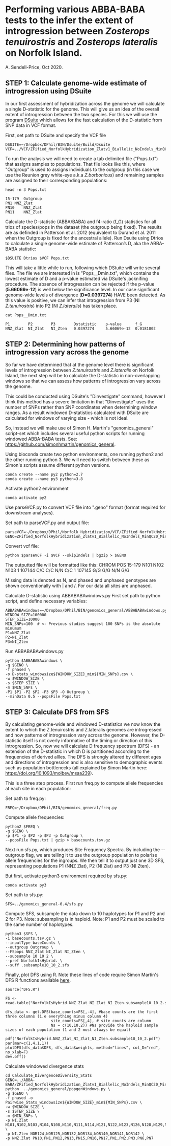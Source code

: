 # Performing various ABBA-BABA tests to the infer the extent of introgression between *Zosterops tenuirostris* and *Zosterops lateralis* on Norfolk Island.
A. Sendell-Price, Oct 2020.

## STEP 1: Calculate genome-wide estimate of introgression using DSuite
In our first assessment of hybridization across the genome we will calculate a single D-statistic for the genome. This will give us an idea of the overall extent of introgression between the two species. For this we will use the program [DSuite](https://github.com/millanek/Dsuite) which allows for the fast calculation of the D-statistic from SNP data in VCF format.

First, set path to DSuite and specify the VCF file
```
DSUITE=~/Dropbox/DPhil/BIN/Dsuite/Build/Dsuite
VCF=../VCF/ZFified_NorfolkHybridization_Zlatv1_Biallelic_NoIndels_MinQC20_MinDP4_MaxMiss0.5.vcf.gz
```
To run the analysis we will need to create a tab delimited file ("Pops.txt") that assigns samples to populations. That file looks like this, where "Outgroup" is used to assigns individuals to the outgroup (in this case we use the Reunion grey white-eye a.k.a *Z.borbonicus*) and remaining samples are assigned to their corresponding populations:

```
head -n 3 Pops.txt
```
```
15-179	Outgroup
PN1	NNZ_Zlat
PN10	NNZ_Zlat
PN11	NNZ_Zlat
```

Calculate the D-statistic (ABBA/BABA) and f4-ratio (f_G) statistics for all trios of species/pops in the dataset (the outgroup being fixed). The results are as definded in Patterson et al. 2012 (equivalent to Durand et al. 2011 when the Outgroup is fixed for the ancestral allele). Run Dsuite using Dtrios to calculate a single genome-wide estimate of Patterson’s D, aka the ABBA-BABA statistic:

```
$DSUITE Dtrios $VCF Pops.txt
```

This will take a little while to run, following which DStuite will write several files. The file we are interested in is "Pops__Dmin.txt", which contains the lowest estimate of D and a p-value estimated via DSuite's jacknifing procedure. The absence of introgression can be rejected if the p-value (**5.66069e-12**) is well below the significance level. In our case significant genome-wide levels of divergence (**D=0.0397274**) HAVE been detected. As this value is positive, we can infer that introgression from P3 (NI *Z.tenuirostris*) into P2 (NI *Z.lateralis*) has taken place.

```
cat Pops__Dmin.txt
```

```
P1        P2        P3        Dstatistic    p-value      f_G
NNZ_Zlat  NI_Zlat   NI_Zten   0.0397274     5.66069e-12  0.0181002
```


## STEP 2: Determining how patterns of introgression vary across the genome

So far we have determined that at the genome level there is significant levels of introgression between *Z.tenuirostris* and *Z.lateralis* on Norfolk Island, the next step will be to calculate the D-statistic in non-overlapping windows so that we can assess how patterns of introgression vary across the genome.

This could be conducted using DSuite's "Dinvestigate" command, however I think this method has a severe limitation in that "Dinvestigate" uses the number of SNPs rather than SNP coordinates when determining window ranges. As a result windowed D-statistics calculated with DSuite are calculated for windows of varying size - which is not ideal.

So, instead we will make use of Simon H. Martin's "genomics_general" script-set which includes several useful python scripts for running windowed ABBA-BABA tests. See: https://github.com/simonhmartin/genomics_general.

Using bioconda create two python environments, one running python2 and the other running python 3. We will need to switch between these as Simon's scripts assume different python versions.

```
conda create --name py2 python=2.7
conda create --name py3 python=3.8
```

Activate python2 environment
```
conda activate py2
```

Use parseVCF.py to convert VCF file into ".geno" format (format required for downstream analyses).

Set path to parseVCF.py and output file:
```
parseVCF=~/Dropbox/DPhil/Norfolk_Hybridization/VCF/ZFified_NorfolkHybridization_Zlatv1_Biallelic_NoIndels_MinQC20_MinDP4_MaxMiss0.5.vcf.gz
GENO=ZFified_NorfolkHybridization_Zlatv1_Biallelic_NoIndels_MinQC20_MinDP4_MaxMiss0.5.geno.gz
```

Convert vcf file:
```
python $parseVCF -i $VCF --skipIndels | bgzip > $GENO
```

The outputted file will be formatted like this:
CHROM	POS	    15-179	N101	N102	N103
1      107144	C/C	    C/C   N/N	  C/C
1	    107145	G/G	    G/G	  N/N   G/G

Missing data is denoted as N, and phased and unphased genotypes are shown conventionally with | and /. For our data all sites are unphased.

Calculate D-statistic using ABBABABAwindows.py
First set path to python script, and define necessary variables:
```
ABBABABAwindows=~/Dropbox/DPhil/BIN/genomics_general/ABBABABAwindows.py
WINDOW_SIZE=100000
STEP_SIZE=10000
MIN_SNPs=100  # <- Previous studies suggest 100 SNPs is the absolute minumum
P1=NNZ_Zlat
P2=NI_Zlat
P3=NI_Zten
```

Run ABBABABAwindows.py
```
python $ABBABABAwindows \
-g $GENO \
-f phased \
-o D-stats_windowsize${WINDOW_SIZE}_min${MIN_SNPs}.csv \
-w $WINDOW_SIZE \
-s $STEP_SIZE \
-m $MIN_SNPs \
-P1 $P1 -P2 $P2 -P3 $P3 -O Outgroup \
--minData 0.5 --popsFile Pops.txt
```

## STEP 3: Calculate DFS from SFS
By calculating genome-wide and windowed D-statistics we now know the extent to which the Z.tenuirostris and Z.lateralis genomes are introgressed and how patterns of introgression vary across the genome. However, the D-statistic itself is not overly informative of the timing or direction of this introgression. So, now we will calculate D frequency spectrum (DFS) - an extension of the D-statistic in which D is partitioned according to the frequencies of derived allles. The DFS is strongly altered by different ages and directions of introgression and is also sensitive to demographic events such as population bottlenecks (all explained by Simon Martin here: https://doi.org/10.1093/molbev/msaa239).

This is a three step process. First run freq.py to compute allele frequencies at each site in each population:

Set path to freq.py:

```
FREQ=~/Dropbox/DPhil/BIN/genomics_general/freq.py
```

Compute allele frequencies:

```
python2 $FREQ \
-g $GENO \
-p $P1 -p $P2 -p $P3 -p Outgroup \
--popsFile Pops.txt | gzip > basecounts.tsv.gz
```

Next run sfs.py, which produces Site Frequency Spectra. By including the --outgroup flag, we are telling it to use the outgroup population to polarise allele frequencies for the ingroups. We then tell it to output just one 3D SFS, representing populations P1 (NNZ Zlat), P2 (NI Zlat) and P3 (NI Zten).

But first, activate python3 environment required by sfs.py:

```
conda activate py3
```

Set path to sfs.py:
```
SFS=../genomics_general-0.4/sfs.py
```

Compute SFS, subsample the data down to 10 haplotypes for P1 and P2 and 2 for P3. Note: subsampling is in haploid.
Note: P1 and P2 must be scaled to the same number of haplotypes.
```
python3 $SFS \
-i basecounts.tsv.gz \
--inputType baseCounts \
--outgroup Outgroup \
--FSpops NNZ_Zlat NI_Zlat NI_Zten \
--subsample 10 10 2 \
--pref NorfolkIsHybrid. \
--suff .subsample10_10_2.sfs
```

Finally, plot DFS using R. Note these lines of code require Simon Martin's DFS R functions available [here](https://github.com/simonhmartin/dfs).

```{r}
source("DFS.R")

FS <- read.table("NorfolkIsHybrid.NNZ_Zlat_NI_Zlat_NI_Zten.subsample10_10_2.sfs")

dfs_data <- get.DFS(base_counts=FS[,-4], #base counts are the first three columns (i.e everything minus column 4)
                    site_counts=FS[,4], # site counts are column
                    Ns = c(10,10,2)) #Ns provide the haploid sample sizes of each population (1 and 2 must always be equal)

pdf("NorfolkIsHybrid.NNZ_Zlat_NI_Zlat_NI_Zten.subsample10_10_2.pdf")
par(mar=c(1,4,1,1))
plotDFS(dfs_data$DFS, dfs_data$weights, method="lines", col_D="red", no_xlab=F)
dev.off()

```

Calculate windowed divergence stats
```
cd Calculate_DivergenceDiversity_Stats 
GENO=../ABBA-BABA/ZFified_NorfolkHybridization_Zlatv1_Biallelic_NoIndels_MinQC20_MinDP4_MaxMiss0.5.geno.gz
python  ../genomics_general/popgenWindows.py \
-g $GENO \
-f phased -o Pairwise_Stats_windowsize${WINDOW_SIZE}_min${MIN_SNPs}.csv \
-w $WINDOW_SIZE \
-s $STEP_SIZE \
-m $MIN_SNPs \
-p NI.Zlat N101,N102,N103,N104,N108,N110,N111,N114,N121,N122,N123,N126,N128,N129,N130 \
-p NI.Zten NOR124,NOR125,NOR132,NOR134,NOR140,NOR141,NOR142	\
-p NNZ.Zlat PN10,PN1,PN12,PN13,PN15,PN16,PN17,PN1,PN2,PN3,PN6,PN7
```
